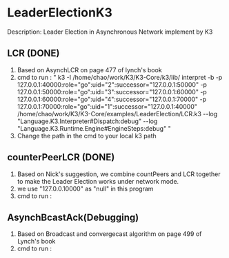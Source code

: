 LeaderElectionK3
================
Description:
Leader Election in Asynchronous Network implement by K3

LCR (DONE)
----------------
1. Based on AsynchLCR on page 477 of lynch's book
2. cmd to run : " k3 -I /home/chao/work/K3/K3-Core/k3/lib/ interpret -b -p 127.0.0.1:40000:role=\"go\":uid="2":successor="127.0.0.1:50000" -p 127.0.0.1:50000:role=\"go\":uid="3":successor="127.0.0.1:60000" -p 127.0.0.1:60000:role=\"go\":uid="4":successor="127.0.0.1:70000" -p 127.0.0.1:70000:role=\"go\":uid="1":successor="127.0.0.1:40000" /home/chao/work/K3/K3-Core/examples/LeaderElection/LCR.k3 --log "Language.K3.Interpreter#Dispatch:debug" --log "Language.K3.Runtime.Engine#EngineSteps:debug" "
3. Change the path in the cmd to your local k3 path

counterPeerLCR (DONE)
-------------------
1. Based on Nick's suggestion, we combine countPeers and LCR
   together to make the Leader Election works under network
   mode.
2. we use "127.0.0.10000" as "null" in this program
3. cmd to run : 

AsynchBcastAck(Debugging)
------------------------
1. Based on Broadcast and convergecast algorithm on page 499 of Lynch's book
2. cmd to run :  
